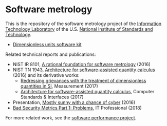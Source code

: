 # Software metrology

This is the repository of the software metrology project of the [Information
Technology Laboratory](https://www.nist.gov/itl) of the U.S. [National
Institute of Standards and Technology](https://www.nist.gov).

  * [Dimensionless units software kit](https://github.com/usnistgov/Metrology/tree/master/DUSK)

Related technical reports and publications:

  * NIST IR 8101, [A rational foundation for software
    metrology](https://doi.org/10.6028/NIST.IR.8101) (2016)
  * NIST TN 1943, [Architecture for software-assisted quantity
    calculus](https://doi.org/10.6028/NIST.TN.1943) (2016) and its
    derivative works:
      * [Redressing grievances with the treatment of dimensionless quantities
        in SI](https://doi.org/10.1016/j.measurement.2017.05.043),
        Measurement (2017)
      * [Architecture for software-assisted quantity
        calculus](https://doi.org/10.1016/j.csi.2017.10.002),
        Computer Standards & Interfaces (2017)
  * Presentation, [Mostly sunny with a chance of
    cyber](https://www.nist.gov/node/1114701) (2016)
  * [Bad Security Metrics Part 1:  Problems](https://doi.org/10.1109/MITP.2018.011301733),
    IT Professional (2018)

For more related work, see the [software performance
project](https://www.nist.gov/programs-projects/software-performance-project).
